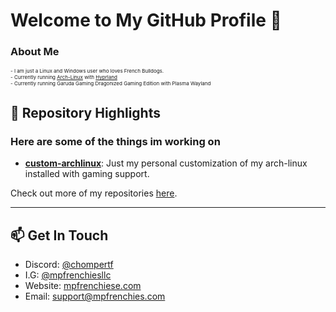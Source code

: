 <h1>Welcome to My GitHub Profile 👋</h1>

### About Me
<span style="font-size:8px;">- I am just a Linux and Windows user who loves French Bulldogs.</span><br />
<span style="font-size:8px;">- Currently running <a href="https://archlinux.org/">Arch-Linux</a> with <a href="https://hyprland.org/">Hyprland</a></span><br />
<span style="font-size:8px;">- Currently running Garuda Gaming Dragonized Gaming Edition with Plasma Wayland</span>

<!--
<div style="display: flex; flex-direction: row;">

  [![Profile Summary](https://github-profile-summary-cards.vercel.app/api/cards/profile-details?username=cannomaly&hide_border=true&bg_color=00000000)](https://github.com/vn7n24fzkq/github-profile-summary-cards)

  
  <a href="https://github.com/cannomaly/github-readme-stats">
    <img src="https://github-readme-stats.vercel.app/api?username=cannomaly&theme=ambient_gradient&show_icons=true&hide_border=true&bg_color=00000000" />
  </a>

  <a href="https://github.com/cannomaly/github-readme-stats">
    <img src="https://github-readme-streak-stats.herokuapp.com/?user=cannomaly&theme=ambient_gradient&hide_border=true&layout=compact&langs_count=8&bg_color=00000000" />
  </a>

  <a href="https://github.com/cannomaly/github-readme-stats">
    <img src="https://github-readme-stats.vercel.app/api/top-langs/?username=cannomaly&theme=ambient_gradient&hide_border=true&layout=compact&bg_color=00000000" />
  </a>

</div>
-->

## 🚀 Repository Highlights

<h3>Here are some of the things im working on</h3>

- [**custom-archlinux**](https://github.com/cannomaly/custom-archlinux): Just my personal customization of my arch-linux installed with gaming support.

Check out more of my repositories [here](https://github.com/cannomaly?tab=repositories).

---

## 📫 Get In Touch

- Discord: [@chompertf](https://discord.gg/aVyAwTS3eN)
- I.G: [@mpfrenchiesllc](https://www.instagram.com/mpfrenchiesllc/)
- Website: [mpfrenchiese.com](http://www.mpfrenchies.com)
- Email: support@mpfrenchies.com
